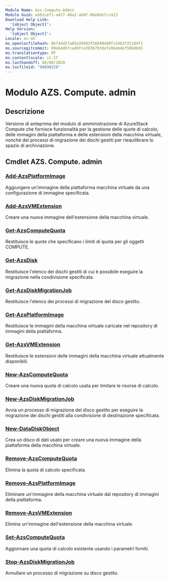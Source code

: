 ```yaml
---
Module Name: Azs.Compute.Admin
Module Guid: e662cef1-a477-40a2-ab9f-06e8de7cc423
Download Help Link:
  '[object Object]': 
Help Version:
  '[object Object]': 
Locale: en-US
ms.openlocfilehash: 8b74dd57a85a39403f56840dd0fc54b3f25184f1
ms.sourcegitcommit: 09eb4dbfcad6fce303b793dafe9bebdef589db03
ms.translationtype: MT
ms.contentlocale: it-IT
ms.lasthandoff: 08/08/2020
ms.locfileid: "94030228"
---
```

# Modulo AZS. Compute. admin
## Descrizione
Versione di anteprima del modulo di amministrazione di AzureStack Compute che fornisce funzionalità per la gestione delle quote di calcolo, delle immagini della piattaforma e delle estensioni della macchina virtuale, nonché dei processi di migrazione dei dischi gestiti per riequilibrare lo spazio di archiviazione.

## Cmdlet AZS. Compute. admin
### [Add-AzsPlatformImage](Add-AzsPlatformImage.md)
Aggiungere un'immagine della piattaforma macchina virtuale da una configurazione di immagine specificata.

### [Add-AzsVMExtension](Add-AzsVMExtension.md)
Creare una nuova immagine dell'estensione della macchina virtuale.

### [Get-AzsComputeQuota](Get-AzsComputeQuota.md)
Restituisce le quote che specificano i limiti di quota per gli oggetti COMPUTE.

### [Get-AzsDisk](Get-AzsDisk.md)
Restituisce l'elenco dei dischi gestiti di cui è possibile eseguire la migrazione nella condivisione specificata.

### [Get-AzsDiskMigrationJob](Get-AzsDiskMigrationJob.md)
Restituisce l'elenco dei processi di migrazione del disco gestito.

### [Get-AzsPlatformImage](Get-AzsPlatformImage.md)
Restituisce le immagini della macchina virtuale caricate nel repository di immagini della piattaforma.

### [Get-AzsVMExtension](Get-AzsVMExtension.md)
Restituisce le estensioni delle immagini della macchina virtuale attualmente disponibili.

### [New-AzsComputeQuota](New-AzsComputeQuota.md)
Creare una nuova quota di calcolo usata per limitare le risorse di calcolo.

### [New-AzsDiskMigrationJob](New-AzsDiskMigrationJob.md)
Avvia un processo di migrazione del disco gestito per eseguire la migrazione dei dischi gestiti alla condivisione di destinazione specificata.

### [New-DataDiskObject](New-DataDiskObject.md)
Crea un disco di dati usato per creare una nuova immagine della piattaforma della macchina virtuale.

### [Remove-AzsComputeQuota](Remove-AzsComputeQuota.md)
Elimina la quota di calcolo specificata.

### [Remove-AzsPlatformImage](Remove-AzsPlatformImage.md)
Eliminare un'immagine della macchina virtuale dal repository di immagini della piattaforma.

### [Remove-AzsVMExtension](Remove-AzsVMExtension.md)
Elimina un'immagine dell'estensione della macchina virtuale.

### [Set-AzsComputeQuota](Set-AzsComputeQuota.md)
Aggiornare una quota di calcolo esistente usando i parametri forniti.

### [Stop-AzsDiskMigrationJob](Stop-AzsDiskMigrationJob.md)
Annullare un processo di migrazione su disco gestito.

